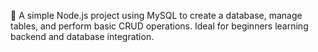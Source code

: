📘 A simple Node.js project using MySQL to create a database, manage tables, and perform basic CRUD operations. Ideal for beginners learning backend and database integration.
